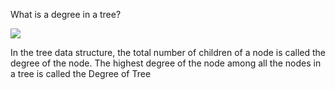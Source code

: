 
What is a degree in a tree?

![](q7oz4Ez.png)


In the tree data structure, the total number of children of a node is called the degree of the node. The highest degree of the node among all the nodes in a tree is called the Degree of Tree
